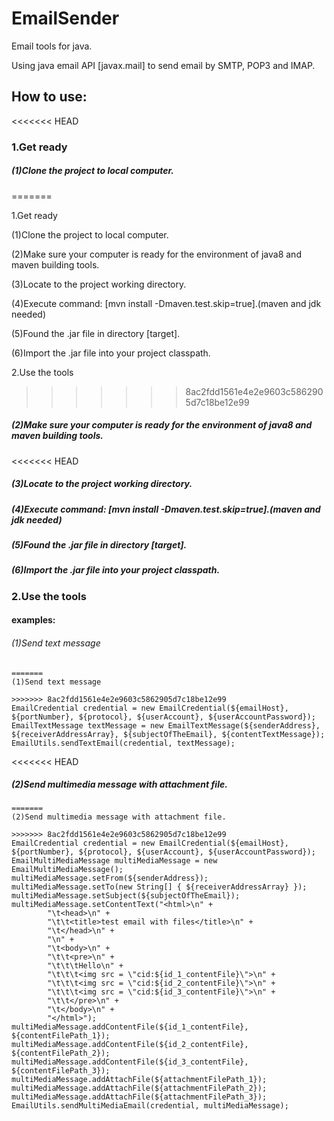 # EmailSender
Email tools for java.

Using java email API [javax.mail] to send email by SMTP, POP3 and IMAP.

## How to use:

<<<<<<< HEAD
### 1.Get ready

##### (1)Clone the project to local computer.
=======

1.Get ready

(1)Clone the project to local computer.

(2)Make sure your computer is ready for the environment of java8 and maven building tools.

(3)Locate to the project working directory.

(4)Execute command: [mvn install -Dmaven.test.skip=true].(maven and jdk needed)

(5)Found the .jar file in directory [target].

(6)Import the .jar file into your project classpath.


2.Use the tools
>>>>>>> 8ac2fdd1561e4e2e9603c5862905d7c18be12e99

##### (2)Make sure your computer is ready for the environment of java8 and maven building tools.

<<<<<<< HEAD
##### (3)Locate to the project working directory.

##### (4)Execute command: **[mvn install -Dmaven.test.skip=true]**.(maven and jdk needed)

##### (5)Found the .jar file in directory [target].

##### (6)Import the .jar file into your project classpath.


### 2.Use the tools

#### examples:

###### (1)Send text message

```
=======
(1)Send text message

>>>>>>> 8ac2fdd1561e4e2e9603c5862905d7c18be12e99
EmailCredential credential = new EmailCredential(${emailHost}, ${portNumber}, ${protocol}, ${userAccount}, ${userAccountPassword});
EmailTextMessage textMessage = new EmailTextMessage(${senderAddress}, ${receiverAddressArray}, ${subjectOfTheEmail}, ${contentTextMessage});
EmailUtils.sendTextEmail(credential, textMessage);
```


<<<<<<< HEAD
##### (2)Send multimedia message with attachment file.

```
=======
(2)Send multimedia message with attachment file.

>>>>>>> 8ac2fdd1561e4e2e9603c5862905d7c18be12e99
EmailCredential credential = new EmailCredential(${emailHost}, ${portNumber}, ${protocol}, ${userAccount}, ${userAccountPassword});
EmailMultiMediaMessage multiMediaMessage = new EmailMultiMediaMessage();
multiMediaMessage.setFrom(${senderAddress});
multiMediaMessage.setTo(new String[] { ${receiverAddressArray} });
multiMediaMessage.setSubject(${subjectOfTheEmail});
multiMediaMessage.setContentText("<html>\n" +
        "\t<head>\n" +
        "\t\t<title>test email with files</title>\n" +
        "\t</head>\n" +
        "\n" +
        "\t<body>\n" +
        "\t\t<pre>\n" +
        "\t\t\tHello\n" +
        "\t\t\t<img src = \"cid:${id_1_contentFile}\">\n" +
        "\t\t\t<img src = \"cid:${id_2_contentFile}\">\n" +
        "\t\t\t<img src = \"cid:${id_3_contentFile}\">\n" +
        "\t\t</pre>\n" +
        "\t</body>\n" +
        "</html>");
multiMediaMessage.addContentFile(${id_1_contentFile}, ${contentFilePath_1});
multiMediaMessage.addContentFile(${id_2_contentFile}, ${contentFilePath_2});
multiMediaMessage.addContentFile(${id_3_contentFile}, ${contentFilePath_3});
multiMediaMessage.addAttachFile(${attachmentFilePath_1});
multiMediaMessage.addAttachFile(${attachmentFilePath_2});
multiMediaMessage.addAttachFile(${attachmentFilePath_3});
EmailUtils.sendMultiMediaEmail(credential, multiMediaMessage);
```

